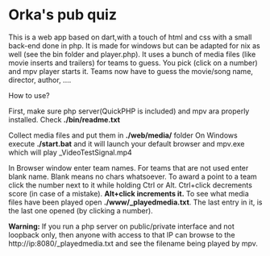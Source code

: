 # Orka's pub quiz

This is a web app based on dart,with a touch of html and css with a small back-end done in php.
It is made for windows but can be adapted for nix as well (see the bin folder and player.php).
It uses a bunch of media files (like movie inserts and trailers) for teams to guess.
You pick (click on  a number) and mpv player starts it. Teams now have to guess the movie/song name, director, author, ....

How to use?

First, make sure php server(QuickPHP is included) and mpv ara properly installed. Check **./bin/readme.txt**

Collect media files and put them in **./web/media/** folder
On Windows execute **./start.bat** and it will launch your default browser and mpv.exe which will play _VideoTestSignal.mp4

In Browser window enter team names. For teams that are not used enter blank name.
Blank means no chars whatsoever. To award a point to a team click the number next to it while
holding Ctrl or Alt. Ctrl+click decrements score (in case of a mistake). **Alt+click increments it.**
To see what media files have been played open  **./www/_playedmedia.txt**.
The last entry in it, is the last one opened (by clicking a number).

**Warning:**
If you run a php server on public/private interface and not loopback only, then anyone
with access to that IP can browse to the http://ip:8080/_playedmedia.txt and see the filename being played by mpv.


